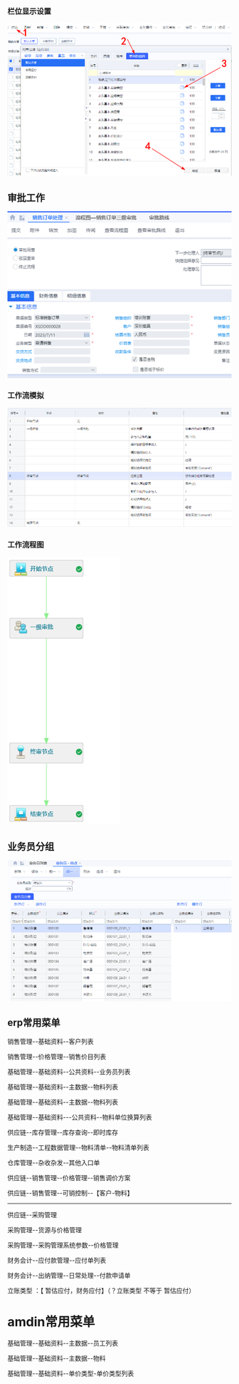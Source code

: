 





### 栏位显示设置

![显示隐藏列](./常用设置-img/显示隐藏列.png)





## 审批工作

![审批0](./常用设置-img/审批0.png)







### 工作流模拟

![模拟测试工作审批](./常用设置-img/模拟测试工作审批.png)

### 工作流程图

![模拟测试工作审批-图](./常用设置-img/模拟测试工作审批-图.png)

## 业务员分组



<img src="./常用设置-img/业务员分组.png" alt="业务员分组" style="zoom:100%;" />







## erp常用菜单

销售管理--基础资料--客户列表

销售管理--价格管理--销售价目列表

基础管理--基础资料--公共资料--业务员列表

基础管理--基础资料--主数据--物料列表

基础管理--基础资料--主数据--物料列表

基础管理--基础资料---公共资料--物料单位换算列表

供应链--库存管理--库存查询--即时库存

生产制造--工程数据管理--物料清单--物料清单列表

仓库管理--杂收杂发--其他入口单

供应链--销售管理--价格管理--销售调价方案

供应链--销售管理--可销控制--【客户-物料】

----

供应链--采购管理

采购管理--货源与价格管理

采购管理--采购管理系统参数--价格管理

财务会计--应付款管理--应付单列表

财务会计--出纳管理--日常处理--付款申请单

立账类型 ：【 暂估应付，财务应付】（？立账类型 不等于 暂估应付）





# amdin常用菜单

基础管理--基础资料--主数据--员工列表

基础管理--基础资料--主数据--物料

基础管理--基础资料--单价类型-单价类型列表

